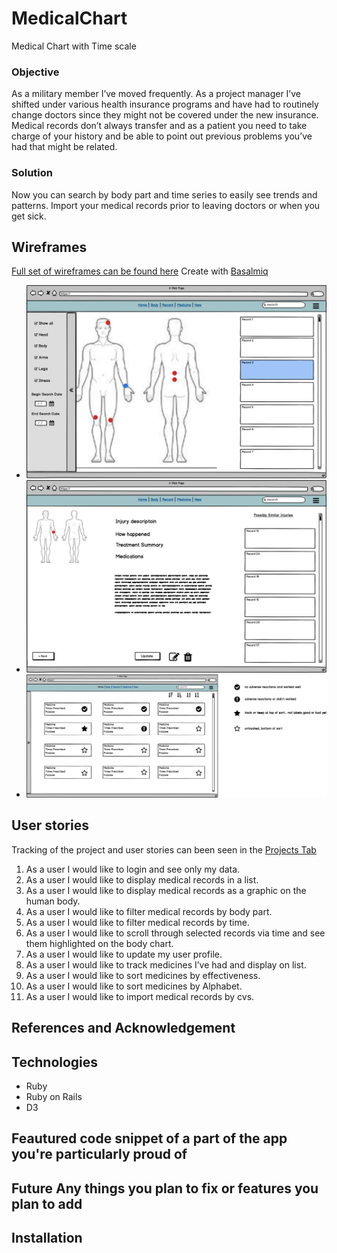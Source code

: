 # MedicalChart
Medical Chart with Time scale

### Objective
As a military member I’ve moved frequently. As a project manager I’ve shifted under various health insurance programs and have had to routinely change doctors since they might not be covered under the new insurance.  Medical records don’t always transfer and as a patient you need to take charge of your history and be able to point out previous problems you’ve had that might be related. 

### Solution
Now you can search by body part and time series to easily see trends and patterns. Import your medical records prior to leaving doctors or when you get sick. 

## Wireframes <br>
 [Full set of wireframes can be found here](https://github.com/TLukeMcDonald/MedicalChart/tree/master/Assets/Wireframes) Create with [Basalmiq](https://balsamiq.cloud/srwjz/p6u5k)
- ![Main View with filter shelf out](https://github.com/TLukeMcDonald/MedicalChart/blob/master/Assets/Wireframes/Filter.png)
- ![Details Page](https://github.com/TLukeMcDonald/MedicalChart/blob/master/Assets/Wireframes/Detail%20Record.png)
- ![Medicine List](https://github.com/TLukeMcDonald/MedicalChart/blob/master/Assets/Wireframes/Medicine%20List.png)

## User stories <br>
Tracking of the project and user stories can been seen in the [Projects Tab](https://github.com/TLukeMcDonald/MedicalChart/projects)
1. As a user I would like to login and see only my data.
1. As a user I would like to display medical records in a list.
1. As a user I would like to display medical records as a graphic on the human body.
1. As a user I would like to filter medical records by body part.
1. As a user I would like to filter medical records by time.
1. As a user I would like to scroll through selected records via time and see them highlighted on the body chart.
1. As a user I would like to update my user profile.
1. As a user I would like to track medicines I’ve had and display on list.
1. As a user I would like to sort medicines by effectiveness.
1. As a user I would like to sort medicines by Alphabet.
1. As a user I would like to import medical records by cvs.

## References and Acknowledgement 


## Technologies
- Ruby
- Ruby on Rails
- D3


## Feautured code snippet of a part of the app you're particularly proud of

## Future Any things you plan to fix or features you plan to add

## Installation
